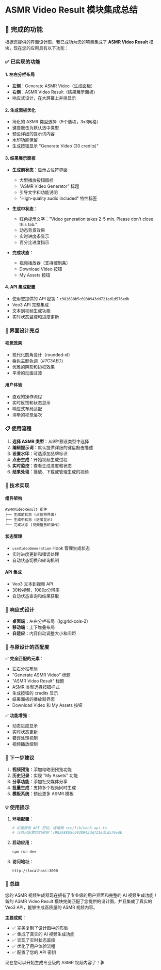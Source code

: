 # ASMR Video Result 模块集成总结

## 🎯 完成的功能

根据您提供的界面设计图，我已成功为您的项目集成了 **ASMR Video Result** 模块，现在您的应用具有以下功能：

### ✅ 已实现的功能

#### 1. **左右分栏布局**
- **左侧**：Generate ASMR Video（生成面板）
- **右侧**：ASMR Video Result（结果展示面板）
- 响应式设计，在大屏幕上并排显示

#### 2. **生成面板优化**
- 简化的 ASMR 类型选择（9个选项，3x3网格）
- 键盘敲击为默认选中类型
- 预设详细的提示词内容
- 水印功能保留
- 生成按钮显示 "Generate Video (30 credits)"

#### 3. **结果展示面板**
- **生成前状态**：显示占位符界面
  - 大型播放按钮图标
  - "ASMR Video Generator" 标题
  - 引导文字和功能说明
  - "High-quality audio included" 特性标签

- **生成中状态**：
  - 红色提示文字："Video generation takes 2-5 min. Please don't close this tab."
  - 动态背景效果
  - 实时进度条显示
  - 百分比进度指示

- **完成状态**：
  - 视频播放器（支持控制条）
  - Download Video 按钮
  - My Assets 按钮

#### 4. **API 集成配置**
- 使用您提供的 API 密钥：`c982688b5c6938943dd721ed1d576edb`
- Veo3 API 完整集成
- 文本到视频生成功能
- 实时状态监控和进度更新

### 🎨 界面设计亮点

#### 视觉效果
- 现代化圆角设计（rounded-xl）
- 紫色主题色调（#7C3AED）
- 优雅的阴影和边框效果
- 平滑的动画过渡

#### 用户体验
- 直观的操作流程
- 实时反馈和状态显示
- 响应式布局适配
- 清晰的视觉层次

### 📋 使用流程

1. **选择 ASMR 类型**：从9种预设类型中选择
2. **编辑提示词**：默认提供详细的键盘敲击描述
3. **设置水印**：可选添加品牌标识
4. **点击生成**：开始视频生成过程
5. **实时监控**：查看生成进度和状态
6. **结果处理**：播放、下载或管理生成的视频

### 🔧 技术实现

#### 组件架构
```
ASMRVideoResult 组件
├── 生成前状态 (占位符界面)
├── 生成中状态 (进度显示)
└── 完成状态 (视频播放和操作)
```

#### 状态管理
- `useVideoGeneration` Hook 管理生成状态
- 实时进度更新和错误处理
- 自动状态切换和轮询机制

#### API 集成
- Veo3 文本到视频 API
- 30秒视频，1080p分辨率
- 自动状态查询和结果获取

### 📱 响应式设计

- **桌面端**：左右分栏布局（lg:grid-cols-2）
- **移动端**：上下堆叠布局
- **自适应**：内容自动调整大小和间距

### 🎯 与原设计的匹配度

✅ **完全匹配的元素**：
- 左右分栏布局
- "Generate ASMR Video" 标题
- "ASMR Video Result" 标题
- ASMR 类型选择按钮样式
- 生成按钮的 credits 显示
- 结果面板的播放器界面
- Download Video 和 My Assets 按钮

✅ **功能增强**：
- 动态进度显示
- 实时状态更新
- 错误处理机制
- 视频播放控制

### 🚀 下一步建议

1. **视频预览**：添加缩略图预览功能
2. **历史记录**：实现 "My Assets" 功能
3. **分享功能**：添加社交媒体分享
4. **批量生成**：支持多个视频同时生成
5. **模板系统**：预设更多 ASMR 模板

### 💡 使用提示

1. **环境配置**：
   ```bash
   # 如需修改 API 密钥，请编辑 src/lib/veo3-api.ts
   # 当前已配置您的密钥：c982688b5c6938943dd721ed1d576edb
   ```

2. **启动应用**：
   ```bash
   npm run dev
   ```

3. **访问地址**：
   ```
   http://localhost:3000
   ```

### 🎉 总结

您的 ASMR 视频生成器现在拥有了专业级的用户界面和完整的 AI 视频生成功能！新的 ASMR Video Result 模块完美匹配了您提供的设计图，并且集成了真实的 Veo3 API，能够生成高质量的 ASMR 视频内容。

**主要成就**：
- ✅ 完美复制了设计图中的布局
- ✅ 集成了真实的 AI 视频生成功能  
- ✅ 实现了实时状态监控
- ✅ 优化了用户体验流程
- ✅ 配置了您的 API 密钥

现在您可以开始生成专业级的 ASMR 视频内容了！🎬 